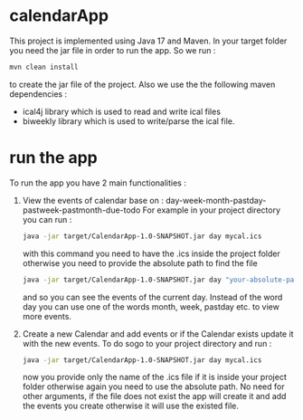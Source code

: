 # calendarApp

This project is implemented using Java 17 and Maven. In your target folder you need the jar file in order to 
run the app. So we run : 
```bash 
mvn clean install
``` 
to create the jar file of the project. Also we use the
the following maven dependencies : 
- ical4j library which is used to read and write ical files
- biweekly library which is used to write/parse the ical file.

# run the app

To run the app you have 2 main functionalities : 

1) View the events of calendar base on : day-week-month-pastday-pastweek-pastmonth-due-todo
   For example in your project directory you can run :
   ```bash
   java -jar target/CalendarApp-1.0-SNAPSHOT.jar day mycal.ics
   ```
   with this command you need to have the .ics
   inside the project folder otherwise you need to provide the absolute path to find the file
   ```bash
   java -jar target/CalendarApp-1.0-SNAPSHOT.jar day "your-absolute-path"
   ```
   and so you can see the events of the current day. Instead of the word day you can use one of the words month, week,
   pastday etc. to view more events.

3) Create a new Calendar and add events or if the Calendar exists update it with the new events. To do sogo to your project
   directory and run :
   ```bash
   java -jar target/CalendarApp-1.0-SNAPSHOT.jar day mycal.ics
   ```
   now you provide only the name of the .ics file if it is inside your project folder otherwise again you need to use the
   absolute path. No need for other arguments, if the file does not exist the app will create it and add the events you create
   otherwise it will use the existed file.
   
   
